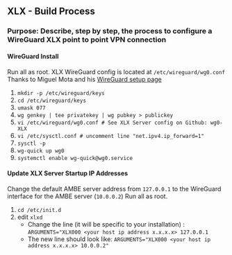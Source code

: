 ## XLX - Build Process
### Purpose: Describe, step by step, the process to configure a WireGuard XLX point to point VPN connection
#### WireGuard Install
Run all as root. XLX WireGuard config is located at `/etc/wireguard/wg0.conf` Thanks to Miguel Mota and his [WireGuard setup page](https://miguelmota.com/blog/getting-started-with-wireguard/)
1. `mkdir -p /etc/wireguard/keys`
1. `cd /etc/wireguard/keys`
1. `umask 077`
1. `wg genkey | tee privatekey | wg pubkey > publickey`
1. `vi /etc/wireguard/wg0.conf # See XLX Server config on Github: wg0-XLX`
1. `vi /etc/sysctl.conf # uncomment line "net.ipv4.ip_forward=1"`
1. `sysctl -p`
1. `wg-quick up wg0`
1. `systemctl enable wg-quick@wg0.service`
#### Update XLX Server Startup IP Addresses
Change the default AMBE server address from `127.0.0.1` to the WireGuard interface for the AMBE server (`10.0.0.2`) Run all as root.
1. `cd /etc/init.d`
1. edit `xlxd`
    - Change the line (it will be specific to your installation) : `ARGUMENTS="XLX000 <your host ip address x.x.x.x> 127.0.0.1`
    - The new line should look like: `ARGUMENTS="XLX000 <your host ip address x.x.x.x> 10.0.0.2"`
